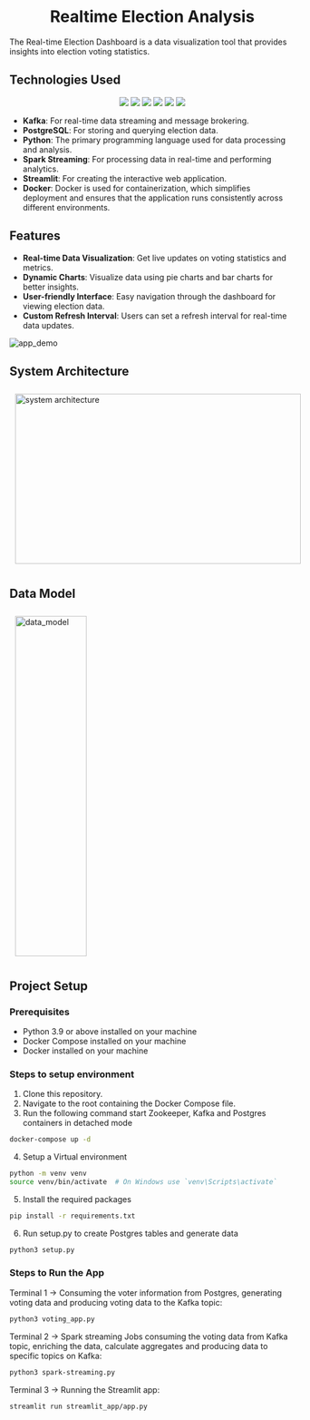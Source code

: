 # <div align ="center"> Realtime Election Analysis </div>
The Real-time Election Dashboard is a data visualization tool that provides insights into election voting statistics.


## Technologies Used

<div align="center">
  <img src="https://img.shields.io/badge/Kafka-231F20?style=for-the-badge&logo=apachekafka&logoColor=white" />
  <img src="https://img.shields.io/badge/PostgreSQL-4169E1?style=for-the-badge&logo=postgresql&logoColor=white" />
  <img src="https://img.shields.io/badge/Python-3776AB?style=for-the-badge&logo=python&logoColor=white" />
  <img src="https://img.shields.io/badge/Spark-FF3300?style=for-the-badge&logo=apacheapache&logoColor=white" />
  <img src="https://img.shields.io/badge/Streamlit-FF4B24?style=for-the-badge&logo=streamlit&logoColor=white" />
  <img src="https://img.shields.io/badge/Docker-2496ED?style=for-the-badge&logo=docker&logoColor=white" />
</div>
</div>

- **Kafka**: For real-time data streaming and message brokering.
- **PostgreSQL**: For storing and querying election data.
- **Python**: The primary programming language used for data processing and analysis.
- **Spark Streaming**: For processing data in real-time and performing analytics.
- **Streamlit**: For creating the interactive web application.
- **Docker**: Docker is used for containerization, which simplifies deployment and ensures that the application runs consistently across different environments.

## Features

- **Real-time Data Visualization**: Get live updates on voting statistics and metrics.
- **Dynamic Charts**: Visualize data using pie charts and bar charts for better insights.
- **User-friendly Interface**: Easy navigation through the dashboard for viewing election data.
- **Custom Refresh Interval**: Users can set a refresh interval for real-time data updates.

![app_demo](https://github.com/user-attachments/assets/52db3e2b-20a1-4adc-9abe-32beb073d271)

 ## System Architecture
 
<img src="https://github.com/user-attachments/assets/c3e81a12-284a-42df-84a4-d3018092f01e" alt="system architecture" width="100%" height="300" style="margin: 10px;"/>

## Data Model
<img src="https://github.com/user-attachments/assets/100bd8da-932c-4d4d-9bb3-95ce2bf5f648" alt="data_model" width="50%" height="600" style="margin: 10px;"/>

## Project Setup

### Prerequisites
- Python 3.9 or above installed on your machine
- Docker Compose installed on your machine
- Docker installed on your machine

### Steps to setup environment
1. Clone this repository.
2. Navigate to the root containing the Docker Compose file.
3. Run the following command start Zookeeper, Kafka and Postgres containers in detached mode 
```bash
docker-compose up -d
```
4. Setup a Virtual environment 
```bash
python -m venv venv
source venv/bin/activate  # On Windows use `venv\Scripts\activate`
```
5. Install the required packages
```bash
pip install -r requirements.txt
```
6. Run setup.py to create Postgres tables and generate data
```bash
python3 setup.py
```

### Steps to Run the App
Terminal 1 -> Consuming the voter information from Postgres, generating voting data and producing voting data to the Kafka topic:
```bash
python3 voting_app.py
```

Terminal 2 -> Spark streaming Jobs consuming the voting data from Kafka topic, enriching the data, calculate aggregates and producing data to specific topics on Kafka:
```bash
python3 spark-streaming.py
```

Terminal 3 -> Running the Streamlit app:
```bash
streamlit run streamlit_app/app.py
```

